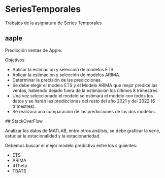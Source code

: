 # SeriesTemporales

Trabajos de la asignatura de Series Temporales

## aaple

<p>Predicci&oacute;n ventas de Apple.</p>
<p>Objetivos:</p>
<ul>
<li>Aplicar la estimaci&oacute;n y selecci&oacute;n de modelos ETS.</li>
<li>Aplicar la estimaci&oacute;n y selecci&oacute;n de modelos ARIMA.</li>
<li>Determinar la precisi&oacute;n de las predicciones.</li>
<li>Se debe elegir el modelo ETS y el Modelo ARIMA que mejor predice las ventas, habiendo dejado fuera de la estimaci&oacute;n los &uacute;ltimos 8 trimestres.</li>
<li>Una vez seleccionado el modelo se estimar&aacute; el modelo con todos los datos y se har&aacute;n las predicciones del resto del a&ntilde;o 2021 y del 2022 (6 trimestres).</li>
<li>Se realizar&aacute; una comparaci&oacute;n de las predicciones de los dos modelos.</li>
</ul>

<p>## StackOverFlow</p>
<p>Analizar los datos de MATLAB, entre otros an&aacute;lisis, se debe graficar la serie, estudiar la estacionalidad y la estacionariedad.</p>
<p>Debemos buscar el mejor modelo predictivo entre los siguientes:</p>
<ul>
<li>ETS</li>
<li>ARIMA</li>
<li>4Theta</li>
<li>TBATS</li>
</ul>
